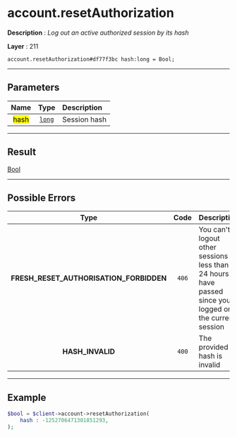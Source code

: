 # account.resetAuthorization

**Description** : *Log out an active authorized session by its hash*

**Layer** : 211

```tl
account.resetAuthorization#df77f3bc hash:long = Bool;
```

---

## Parameters

| Name | Type | Description |
| :---: | :---: | :--- |
| <mark>hash</mark> | [`long`](type/long) | Session hash |

---

## Result

[Bool](type/Bool)

---

## Possible Errors

| Type | Code | Description |
| :---: | :---: | :--- |
| **FRESH_RESET_AUTHORISATION_FORBIDDEN** | `406` | You can't logout other sessions if less than 24 hours have passed since you logged on the current session |
| **HASH_INVALID** | `400` | The provided hash is invalid |

---

## Example

```php
$bool = $client->account->resetAuthorization(
	hash : -1252706471301851293,
);
```